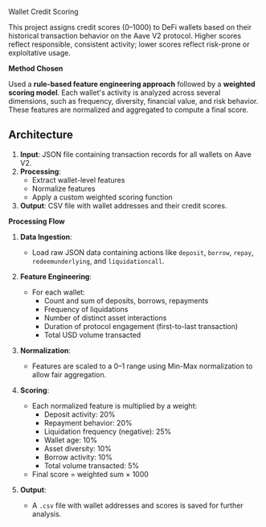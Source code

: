 Wallet Credit Scoring

This project assigns credit scores (0–1000) to DeFi wallets based on their historical transaction behavior on the Aave V2 protocol. Higher scores reflect responsible, consistent activity; lower scores reflect risk-prone or exploitative usage.

**Method Chosen**

Used a **rule-based feature engineering approach** followed by a **weighted scoring model**. Each wallet's activity is analyzed across several dimensions, such as frequency, diversity, financial value, and risk behavior. These features are normalized and aggregated to compute a final score.

## Architecture

1. **Input**: JSON file containing transaction records for all wallets on Aave V2.
2. **Processing**:
   - Extract wallet-level features
   - Normalize features
   - Apply a custom weighted scoring function
3. **Output**: CSV file with wallet addresses and their credit scores.

**Processing Flow**

1. **Data Ingestion**:
   - Load raw JSON data containing actions like `deposit`, `borrow`, `repay`, `redeemunderlying`, and `liquidationcall`.

2. **Feature Engineering**:
   - For each wallet:
     - Count and sum of deposits, borrows, repayments
     - Frequency of liquidations
     - Number of distinct asset interactions
     - Duration of protocol engagement (first-to-last transaction)
     - Total USD volume transacted

3. **Normalization**:
   - Features are scaled to a 0–1 range using Min-Max normalization to allow fair aggregation.

4. **Scoring**:
   - Each normalized feature is multiplied by a weight:
     - Deposit activity: 20%
     - Repayment behavior: 20%
     - Liquidation frequency (negative): 25%
     - Wallet age: 10%
     - Asset diversity: 10%
     - Borrow activity: 10%
     - Total volume transacted: 5%
   - Final score = weighted sum × 1000

5. **Output**:
   - A `.csv` file with wallet addresses and scores is saved for further analysis.

